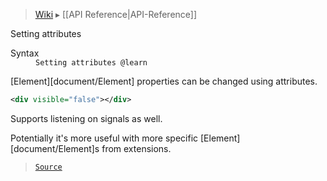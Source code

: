 > [Wiki](Home) ▸ [[API Reference|API-Reference]]

Setting attributes
<dl><dt>Syntax</dt><dd><code>Setting attributes @learn</code></dd></dl>
[Element][document/Element] properties can be changed using attributes.

```xml
<div visible="false"></div>
```

Supports listening on signals as well.

Potentially it's more useful with more specific [Element][document/Element]s from extensions.

> [`Source`](/Neft-io/neft/blob/feb74662c4f7ee7aedc58bcb4488ea1b56f65be9/src/document/file/parse/attrSetting.litcoffee#setting-attributes)

